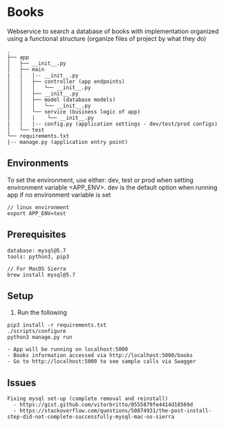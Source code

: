 # Books
Webservice to search a database of books with implementation organized using a functional structure (organize files of project by what they do)

```
.
├── app
│   ├── __init__.py
│   ├── main
|   |   |-- __init__.py
│   │   ├── controller (app endpoints)
│   │   │   └── __init__.py
│   │   ├── __init__.py
│   │   ├── model (database models)
│   │   │   └── __init__.py
│   │   └── service (business logic of app)
│   │   |    └── __init__.py
|   |   |-- config.py (application settings - dev/test/prod configs)
│   └── test
└── requirements.txt
|-- manage.py (application entry point)

```

## Environments
To set the environment, use either: dev, test or prod when setting environment variable <APP_ENV>. dev is the default option when running app if no environment variable is set
```
// linux environment
export APP_ENV=test
```

## Prerequisites
```
database: mysql@5.7
tools: python3, pip3

// For MacOS Sierra
brew install mysql@5.7

```

## Setup

1. Run the following
```
pip3 install -r requirements.txt
./scripts/configure
python3 manage.py run

- App will be running on localhost:5000
- Books information accessed via http://localhost:5000/books
- Go to http://localhost:5000 to see sample calls via Swagger
```

## Issues
```
Fixing mysql set-up (complete removal and reinstall)
  - https://gist.github.com/vitorbritto/0555879fe4414d18569d
  - https://stackoverflow.com/questions/50874931/the-post-install-step-did-not-complete-successfully-mysql-mac-os-sierra
```

